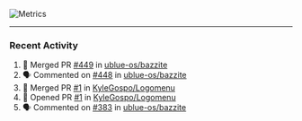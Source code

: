 ![Metrics](https://metrics.lecoq.io/KyleGospo?template=classic&base=header%2C%20activity%2C%20community%2C%20repositories%2C%20metadata&base.indepth=false&base.hireable=false&base.skip=false&config.timezone=America%2FLos_Angeles)

---
### Recent Activity
<!--START_SECTION:activity-->
1. 🎉 Merged PR [#449](https://github.com/ublue-os/bazzite/pull/449) in [ublue-os/bazzite](https://github.com/ublue-os/bazzite)
2. 🗣 Commented on [#448](https://github.com/ublue-os/bazzite/issues/448#issuecomment-1766924570) in [ublue-os/bazzite](https://github.com/ublue-os/bazzite)
3. 🎉 Merged PR [#1](https://github.com/KyleGospo/Logomenu/pull/1) in [KyleGospo/Logomenu](https://github.com/KyleGospo/Logomenu)
4. 💪 Opened PR [#1](https://github.com/KyleGospo/Logomenu/pull/1) in [KyleGospo/Logomenu](https://github.com/KyleGospo/Logomenu)
5. 🗣 Commented on [#383](https://github.com/ublue-os/bazzite/issues/383#issuecomment-1766810476) in [ublue-os/bazzite](https://github.com/ublue-os/bazzite)
<!--END_SECTION:activity-->
